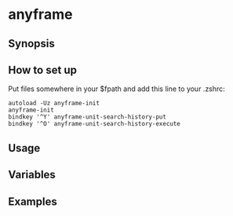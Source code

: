 # anyframe

## Synopsis

## How to set up
Put files somewhere in your $fpath and add this line to your .zshrc:

```
autoload -Uz anyframe-init
anyframe-init
bindkey '^Y' anyframe-unit-search-history-put
bindkey '^O' anyframe-unit-search-history-execute
```

## Usage

## Variables

## Examples


